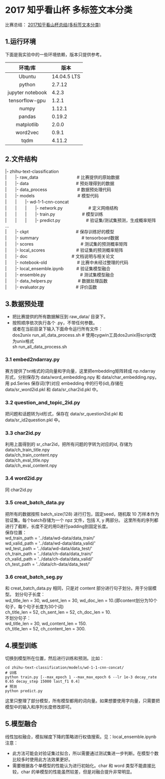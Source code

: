 # 2017 知乎看山杯 多标签文本分类
比赛总结： [2017知乎看山杯总结(多标签文本分类)](http://blog.csdn.net/Jerr__y/article/details/77751885)
## 1.运行环境
下面是我实验中的一些环境依赖，版本只提供参考。

|环境/库|版本|
|:---------:|----------|
|Ubuntu|14.04.5 LTS|
|python|2.7.12|
|jupyter notebook|4.2.3|
|tensorflow-gpu|1.2.1|
|numpy|1.12.1|
|pandas|0.19.2|
|matplotlib|2.0.0|
|word2vec|0.9.1|
|tqdm|4.11.2|

## 2.文件结构

|- zhihu-text-classification<br/>
|　　|- raw_data　　　　　　　　　# 比赛提供的原始数据<br/>
|　　|- data　　　　　　　　　　　# 预处理得到的数据<br/>
|　　|- data_process　　　　　　　# 数据预处理代码<br/>
|　　|- models　　　　　　　　　　# 模型代码<br/>
|　　|　　|- wd-1-1-cnn-concat　　　　<br/>
|　　|　　|　　|- network.py　　　　　　# 定义网络结构<br/>
|　　|　　|　　|- train.py　　　　　　  # 模型训练<br/>
|　　|　　|　　|- predict.py　　　　　　# 验证集/测试集预测，生成概率矩阵<br/>
...<br/>
|　　|- ckpt　　　　　　　　　　　# 保存训练好的模型<br/>
|　　|- summary　　　　　　　　　　# tensorboard数据<br/>
|　　|- scores　　　　　　　　　　　# 测试集的预测概率矩阵<br/>
|　　|- local_scores　　　　　　　 # 验证集的预测概率矩阵<br/>
|　　|- doc　　　　　　　　　　    # 文档说明与相关论文<br/>
|　　|- notebook-old　　　　　　　# 比赛中未经过整理的代码<br/>
|　　|- local_ensemble.ipynb　　　# 验证集模型融合<br/>
|　　|- ensemble.py　　　　　　　　# 测试集模型融合<br/>
|　　|- data_helpers.py　　　　　　# 数据处理函数<br/>
|　　|- evaluator.py　　　　　　　 # 评价函数<br/>


## 3.数据预处理
- 把比赛提供的所有数据解压到 raw_data/ 目录下。
- 按照顺序依次执行各个 .py，不带任何参数。<br/>
  或者在当前目录下输入下面命令运行所有文件：<br/>
  dos2unix run_all_data_process.sh   # 使用cygwin工具dos2unix将script改为unix格式<br/>
  sh run_all_data_process.sh

### 3.1 embed2ndarray.py
赛方提供了txt格式的词向量和字向量，这里把embedding矩阵转成 np.ndarray 形式，分别保存为 data/word_embedding.npy 和 data/char_embedding.npy。
用 pd.Series 保存词(字)对应 embedding 中的行号(id),存储在 data/sr_word2id.pkl 和 data/sr_char2id.pkl 中。

### 3.2 question_and_topic_2id.py
把问题和话题转为id形式，保存在 data/sr_question2id.pkl 和 data/sr_id2question.pkl 中。

### 3.3 char2id.py
利用上面得到的 sr_char2id，把所有问题的字转为对应的id, 存储为<br/>
data/ch_train_title.npy<br/>
data/ch_train_content.npy<br/>
data/ch_eval_title.npy<br/>
data/ch_eval_content.npy<br/>

### 3.4 word2id.py
同 char2id.py

### 3.5 creat_batch_data.py
把所有的数据按照 batch_size(128) 进行打包，固定seed，随机取 10 万样本作为验证集。每个batch存储为一个 npz 文件，包括 X, y 两部分。
这里所有的序列都进行了截断，长度不足的用0进行padding到固定长度。<br/>
保存位置：<br/>
wd_train_path = '../data/wd-data/data_train/'<br/>
wd_valid_path = '../data/wd-data/data_valid/'<br/>
wd_test_path = '../data/wd-data/data_test/'<br/>
ch_train_path = '../data/ch-data/data_train/'<br/>
ch_valid_path = '../data/ch-data/data_valid/'<br/>
ch_test_path = '../data/ch-data/data_test/'<br/>


### 3.6 creat_batch_seg.py
和 creat_batch_data.py 相同，只是对 content 部分进行句子划分。用于分层模型。
划分句子长度：<br/>
wd_title_len = 30, wd_sent_len = 30, wd_doc_len = 10.(即content划分为10个句子，每个句子长度为30个词)<br/>
ch_title_len = 52, ch_sent_len = 52, ch_doc_len = 10.<br/>
不划分句子：<br/>
wd_title_len = 30, wd_content_len = 150.<br/>
ch_title_len = 52, ch_content_len = 300.<br/>


## 4.模型训练
切换到模型所在位置，然后进行训练和预测。比如：
```
cd zhihu-text-classification/models/wd-1-1-cnn-concat/
# 训练
python train.py [--max_epoch 1 --max_max_epoch 6 --lr 1e-3 decay_rate 0.65 decay_step 15000 last_f1 0.4]
# 预测
python predict.py
```
这里只整理了部分模型，所有模型都用的词向量。如果想要使用字向量，只需要把模型中的输入和序列长度修改即可。

## 5.模型融合
线性加权融合，模拟梯度下降的策略进行权值搜索。见：local_ensemble.ipynb
注意：
- 此方法可能会对验证集过拟合，所以需要通过测试集进一步判断。在模型个数比较多时使用此方法效果更好。
- 需要根据各个单模型的性能认为进行初始化。char 和 word 类型不能直接比较，char 的单模型的性能虽然较差，但是对融合提升非常明显。